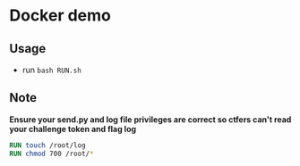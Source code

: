 # Docker demo

## Usage

* run `bash RUN.sh`

## Note

**Ensure your send.py and log file privileges are correct so ctfers can't read your challenge token and flag log**

```dockerfile
RUN touch /root/log
RUN chmod 700 /root/*
```